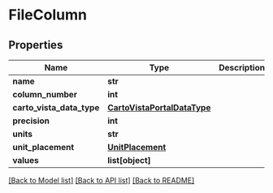 # FileColumn

## Properties
Name | Type | Description | Notes
------------ | ------------- | ------------- | -------------
**name** | **str** |  | [optional] 
**column_number** | **int** |  | [optional] 
**carto_vista_data_type** | [**CartoVistaPortalDataType**](CartoVistaPortalDataType.md) |  | [optional] 
**precision** | **int** |  | [optional] 
**units** | **str** |  | [optional] 
**unit_placement** | [**UnitPlacement**](UnitPlacement.md) |  | [optional] 
**values** | **list[object]** |  | [optional] 

[[Back to Model list]](../README.md#documentation-for-models) [[Back to API list]](../README.md#documentation-for-api-endpoints) [[Back to README]](../README.md)


